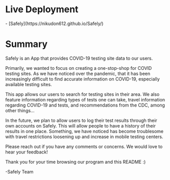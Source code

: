 <h1>Live Deployment</h1>
- [Safely](https://nikudon612.github.io/Safely/)

<h1>Summary</h1>
Safely is an App that provides COVID-19 testing site data to our users. 

Primarily, we wanted to focus on creating a one-stop-shop for COVID testing sites. As we have noticed over the pandemic, that it has been increasingly difficult to find accurate information on COVID-19, especially available testing sites. 

This app allows our users to search for testing sites in their area. We also feature information regarding types of tests one can take, travel information regarding COVID-19 and tests, and recommendations from the CDC, among other things...

In the future, we plan to allow users to log their test results through their own accounts on Safely. This will allow people to have a history of their results in one place. Something, we have noticed has become troublesome with travel restrictions loosening up and increase in mobile testing centers. 

Please reach out if you have any comments or concerns. We would love to hear your feedback! 

Thank you for your time browsing our program and this README :)

-Safely Team
